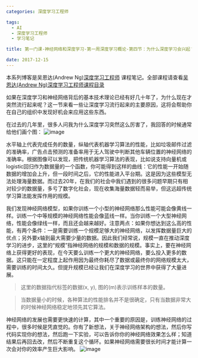 ```yaml
---
categories: 深度学习工程师

tags: 
  - AI
  - 深度学习工程师
  - 学习笔记

title: 第一门课-神经网络和深度学习-第一周深度学习概论-第四节：为什么深度学习会兴起？

date: 2017-12-15
---
```


本系列博客是吴恩达(Andrew Ng)[深度学习工程师](http://mooc.study.163.com/smartSpec/detail/1001319001.htm) 课程笔记。全部课程请查看[吴恩达(Andrew Ng)深度学习工程师课程目录](http://blog.geekidentity.com/deeplearning_specialization/catalogues/)

如果在深度学习和神经网络背后的基本技术理论已经有好几十年了，为什么现在才突然流行起来呢？这一节来看一些让深度学习流行起来的主要原因，这将会帮助你在自己的组织中发现好机会来应用这些东西。

在过去的几年里，很多人问我为什么深度学习突然这么厉害了，我回答的时候通常给他们画个图：
![image](http://blog.geekidentity.com/images/deeplearning_specialization/neural-networks-deep-learning/week1/4_why-is-deep-learning-taking-off/ml_performance.png)

水平轴上代表完成任务的数量，纵轴代表机器学习算法的性能，比如垃圾邮件过滤的准确率，广告点击预测的准备率用于无人驾驶中判断其他车辆位置的神经网络的准确率。根据图像可以发现，把传统机器学习算法的表现，比如说支持向量机或logistic回归作为数据量的一个函数，你可能得到这样的曲线：它的性能一开始随数据的增加会上升，但一段时间之后，它的性能进入平台期。这是因为这些模型无法处理海量数据。而过去20年，在我们的社会中我们遇到的很多问题早期只有相对较少的数据量，多亏了数字化社会，现在收集海量数据轻而易举，但这远超传统学习算法能发挥作用的规模。

我们发现神经网络模型，如果你训练一个小型的神经网络那么性能可能会像黄线一样。训练一个中等规模的神经网络性能会像蓝线一样。当你训练一个大型神经网络，性能会像绿线一样，而且还会越来越好。注意两点：如果你想达到这么高的性能，有两个条件：一是需要训练一个规模足够大的神经网络，以发挥数据量巨大的优点；另外要x轴到最大需要少量的数据。因此我们经常说，规模一直在推动深度学习的进步，这里的“规模”指神经网络的规模和数据的规模。事实上，要在神经网络上获得更好的表现，在今天要么训练一个更大的神经网络，要么投入更多的数据。这只能在一定程度上起作用因为最终你耗尽了数据或最终你的网络规模太大，需要训练的时间太久。但提升规模已经让我们在深度学习的世界中获得了大量进展。

> 这里的数据指代标签的数据(x, y), 图的(m)表示训练样本的数量。

> 当数据量小的时候，各种算法的性能排名并不是很确定，只有当数据非常大的时候神经网络稳定地领先其它算法。

神经网络的发展也需要更快速的计算，其中一个重要的原因是，训练神经网络的过程中，很多时候是凭直觉的。你有了新想法，关于神经网络架构的想法，然后你写代码实现你的想法，然后跑一下实验，可以告诉你你的神经网络效果怎么样；知道结果后再回去改，然后不断重复这个循环。如果神经网络需要很长时间才能计算一次会对你的效率产生巨大影响。
![image](http://blog.geekidentity.com/images/deeplearning_specialization/neural-networks-deep-learning/week1/4_why-is-deep-learning-taking-off/idea_code_experiment.png)
